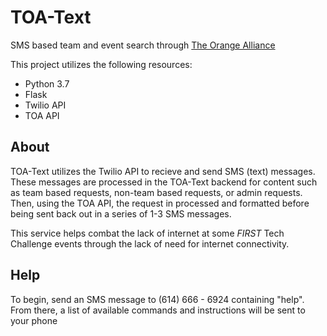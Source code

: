 # TOA-Text
SMS based team and event search through [The Orange Alliance](https://theorangealliance.org)

This project utilizes the following resources:

 - Python 3.7
 - Flask
 - Twilio API
 - TOA API

## About

TOA-Text utilizes the Twilio API to recieve and send SMS (text) messages. These messages are processed in the TOA-Text backend for content such as team based requests, non-team based requests, or admin requests. Then, using the TOA API, the request in processed and formatted before being sent back out in a series of 1-3 SMS messages.

This service helps combat the lack of internet at some *FIRST* Tech Challenge events through the lack of need for internet connectivity.

##  Help

To begin, send an SMS message to (614) 666 - 6924 containing "help". From there, a list of available commands and instructions will be sent to your phone
